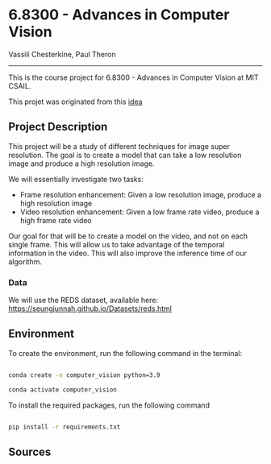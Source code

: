 # 6.8300 - Advances in Computer Vision

Vassili Chesterkine, Paul Theron

---

This is the course project for 6.8300 - Advances in Computer Vision at MIT CSAIL.

This projet was originated from this [idea](http://6.869.csail.mit.edu/fa19/projects/video_superresolution.pdf)
## Project Description

This project will be a study of different techniques for image super resolution. The goal is to create a model that can take a low resolution image and produce a high resolution image.

We will essentially investigate two tasks:
- Frame resolution enhancement: Given a low resolution image, produce a high resolution image
- Video resolution enhancement: Given a low frame rate video, produce a high frame rate video

Our goal for that will be to create a model on the video, and not on each single frame. This will allow us to take advantage of the temporal information in the video.
This will also improve the inference time of our algorithm.

### Data

We will use the REDS dataset, available here:
https://seungjunnah.github.io/Datasets/reds.html

## Environment

To create the environment, run the following command in the terminal:

```bash

conda create -n computer_vision python=3.9

conda activate computer_vision
```

To install the required packages, run the following command

```bash

pip install -r requirements.txt

```

## Sources